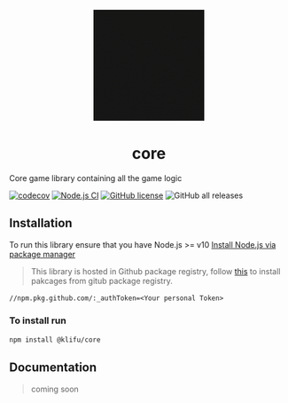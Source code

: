 <p align="center">
<img src="./klifu.gif" alt="logo" width="200" />
</p>

<h1 align="center">
core
</h1>



Core game library containing all the game logic

[![codecov](https://codecov.io/gh/klifu/core/branch/main/graph/badge.svg?token=FYklvhHRMn)](https://codecov.io/gh/klifu/core)
[![Node.js CI](https://github.com/Klifu/core/actions/workflows/node.js.yml/badge.svg)](https://github.com/Klifu/core/actions/workflows/node.js.yml)
[![GitHub license](https://img.shields.io/github/license/Klifu/core)](https://github.com/Klifu/core/blob/main/LICENSE)
![GitHub all releases](https://img.shields.io/github/downloads/klifu/core/total)



## Installation 
To run this library ensure that you have Node.js >= v10 [Install Node.js via package manager](https://nodejs.org/en/download/package-manager/)


> This library is hosted in Github package registry, follow [this](https://docs.github.com/en/packages/working-with-a-github-packages-registry/working-with-the-npm-registry#installing-a-package) to install pakcages from gitub package registry. 

```
//npm.pkg.github.com/:_authToken=<Your personal Token>
```

### To install run 

```bash
npm install @klifu/core
```

## Documentation 
> coming soon 